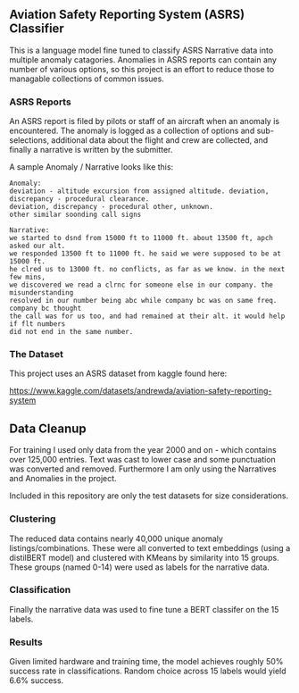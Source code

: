 ## Aviation Safety Reporting System (ASRS) Classifier
This is a language model fine tuned to classify ASRS Narrative data into multiple anomaly catagories. Anomalies in ASRS reports can contain any number of various options, so this project is an effort to reduce those to managable collections of common issues. 

### ASRS Reports
An ASRS report is filed by pilots or staff of an aircraft when an anomaly is encountered. The anomaly is logged as a collection of options and sub-selections, additional data about the flight and crew are collected, and finally a narrative is written by the submitter. 

A sample Anomaly / Narrative looks like this:

    Anomaly: 
    deviation - altitude excursion from assigned altitude. deviation, discrepancy - procedural clearance. 
    deviation, discrepancy - procedural other, unknown. 
    other similar soonding call signs
    
    Narrative: 
    we started to dsnd from 15000 ft to 11000 ft. about 13500 ft, apch asked our alt. 
    we responded 13500 ft to 11000 ft. he said we were supposed to be at 15000 ft. 
    he clred us to 13000 ft. no conflicts, as far as we know. in the next few mins, 
    we discovered we read a clrnc for someone else in our company. the misunderstanding 
    resolved in our number being abc while company bc was on same freq. company bc thought 
    the call was for us too, and had remained at their alt. it would help if flt numbers 
    did not end in the same number.

### The Dataset
This project uses an ASRS dataset from kaggle found here:

https://www.kaggle.com/datasets/andrewda/aviation-safety-reporting-system


## Data Cleanup
For training I used only data from the year 2000 and on - which contains over 125,000 entries. Text was cast to lower case and some punctuation was converted and removed. Furthermore I am only using the Narratives and Anomalies in the project. 

Included in this repository are only the test datasets for size considerations.

### Clustering
The reduced data contains nearly 40,000 unique anomaly listings/combinations. These were all converted to text embeddings (using a distilBERT model) and clustered with KMeans by similarity into 15 groups. These groups (named 0-14) were used as labels for the narrative data.

### Classification
Finally the narrative data was used to fine tune a BERT classifer on the 15 labels.

### Results
Given limited hardware and training time, the model achieves roughly 50% success rate in classifications. Random choice across 15 labels would yield 6.6% success. 

